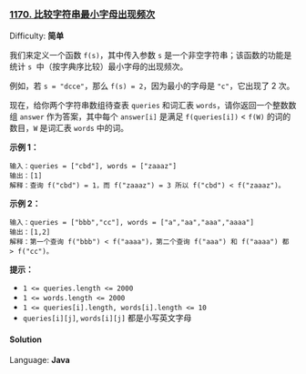 ### [1170\. 比较字符串最小字母出现频次](https://leetcode-cn.com/problems/compare-strings-by-frequency-of-the-smallest-character/)

Difficulty: **简单**


我们来定义一个函数 `f(s)`，其中传入参数 `s` 是一个非空字符串；该函数的功能是统计 `s`  中（按字典序比较）最小字母的出现频次。

例如，若 `s = "dcce"`，那么 `f(s) = 2`，因为最小的字母是 `"c"`，它出现了 2 次。

现在，给你两个字符串数组待查表 `queries` 和词汇表 `words`，请你返回一个整数数组 `answer` 作为答案，其中每个 `answer[i]` 是满足 `f(queries[i])` < `f(W)` 的词的数目，`W` 是词汇表 `words` 中的词。

**示例 1：**

```
输入：queries = ["cbd"], words = ["zaaaz"]
输出：[1]
解释：查询 f("cbd") = 1，而 f("zaaaz") = 3 所以 f("cbd") < f("zaaaz")。
```

**示例 2：**

```
输入：queries = ["bbb","cc"], words = ["a","aa","aaa","aaaa"]
输出：[1,2]
解释：第一个查询 f("bbb") < f("aaaa")，第二个查询 f("aaa") 和 f("aaaa") 都 > f("cc")。
```

**提示：**

*   `1 <= queries.length <= 2000`
*   `1 <= words.length <= 2000`
*   `1 <= queries[i].length, words[i].length <= 10`
*   `queries[i][j]`, `words[i][j]` 都是小写英文字母


#### Solution

Language: **Java**

```java
​
```